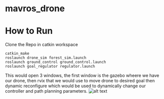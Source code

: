 # mavros_drone
#  How to Run

Clone the Repo in catkin workspace
```
catkin_make
roslaunch drone_sim forest_sim.launch 
roslaunch ground_control ground_control.launch
roslaunch goal_regulator regulator.launch
```

This would open 3 windows, the first window is the gazebo wheere we have our drone, then rvix that we would use to move drone to desired goal then dynamic reconfigure which would be used to dynamically change our controller and path planning parameters.
![alt text](/media/mavros.gif) 

